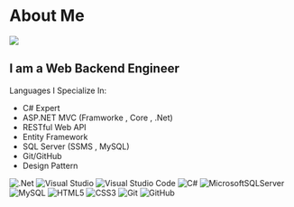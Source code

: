 
# About Me

<img src="https://github.com/user-attachments/assets/bf8526a0-2513-4f7a-81ff-422bd5633e98" >
<h2>I am a Web Backend Engineer</h2>
<p>Languages ​​I Specialize In:</p>

  <ul>
  <li>C# Expert</li>
  <li>ASP.NET MVC (Framworke , Core , .Net)</li>
  <li>RESTful Web API</li>
  <li>Entity Framework</li>
  <li>SQL Server (SSMS , MySQL)</li>
  <li>Git/GitHub</li>
  <li>Design Pattern</li>
</ul>
</P>


![.Net](https://img.shields.io/badge/.NET-5C2D91?style=for-the-badge&logo=.net&logoColor=white) ![Visual Studio](https://img.shields.io/badge/Visual%20Studio-5C2D91.svg?style=for-the-badge&logo=visual-studio&logoColor=white) ![Visual Studio Code](https://img.shields.io/badge/Visual%20Studio%20Code-0078d7.svg?style=for-the-badge&logo=visual-studio-code&logoColor=white) ![C#](https://img.shields.io/badge/c%23-%23239120.svg?style=for-the-badge&logo=sharp&logoColor=white) ![MicrosoftSQLServer](https://img.shields.io/badge/Microsoft%20SQL%20Server-CC2927?style=for-the-badge&logo=microsoft%20sql%20server&logoColor=white) ![MySQL](https://img.shields.io/badge/mysql-4479A1.svg?style=for-the-badge&logo=mysql&logoColor=white) ![HTML5](https://img.shields.io/badge/html5-%23E34F26.svg?style=for-the-badge&logo=html5&logoColor=white) ![CSS3](https://img.shields.io/badge/css3-%231572B6.svg?style=for-the-badge&logo=css&logoColor=white) ![Git](https://img.shields.io/badge/git-%23F05033.svg?style=for-the-badge&logo=git&logoColor=white) ![GitHub](https://img.shields.io/badge/github-%23121011.svg?style=for-the-badge&logo=github&logoColor=white)




